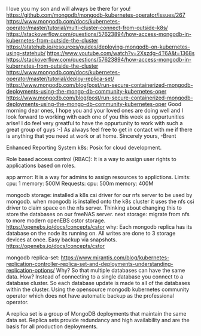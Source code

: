 I love you my son and will always be there for you!
https://github.com/mongodb/mongodb-kubernetes-operator/issues/267
https://www.mongodb.com/docs/kubernetes-operator/master/tutorial/multi-cluster-connect-from-outside-k8s/
https://stackoverflow.com/questions/57623894/how-access-mongodb-in-kubernetes-from-outside-the-cluster
https://statehub.io/resources/guides/deploying-mongodb-on-kubernetes-using-statehub/
https://www.youtube.com/watch?v=2Xszdg-4T6A&t=1368s
https://stackoverflow.com/questions/57623894/how-access-mongodb-in-kubernetes-from-outside-the-cluster
https://www.mongodb.com/docs/kubernetes-operator/master/tutorial/deploy-replica-set/
https://www.mongodb.com/blog/post/run-secure-containerized-mongodb-deployments-using-the-mongo-db-community-kubernetes-oper
https://www.mongodb.com/blog/post/run-secure-containerized-mongodb-deployments-using-the-mongo-db-community-kubernetes-oper
Good morning dear ones,
I hope you and your loved ones are doing well and I look forward to working with each one of you this week as oppurtunities arise! I do feel very greatful to have the oppurtunity to work with such a great group of guys :-)
As always feel free to get in contact with me if there is anything that you need at work or at home.
Sincerely yours,
-Brent

Enhanced Reporting System
k8s:
Posix for cloud development.

Role based access control (RBAC):
It is a way to assign user rights to applications based on roles.

app armor:
It is a way for admins to assign resources to applictions.
    Limits:
      cpu:     1
      memory:  500M
    Requests:
      cpu:     500m
      memory:  400M

mongodb storage:
installed a k8s csi driver for our nfs server to be used by mongodb.
when mongodb is installed onto the k8s cluster it uses the nfs csi driver to claim space on the nfs server. Thinking about changing this to store the databases on our freeNAS server.
next storage: migrate from nfs to more modern openEBS cstor storage. 
https://openebs.io/docs/concepts/cstor 
why: Each mongodb replica has its database on the node its running on. All writes are done to 3 storage devices at once. Easy backup via snapshots.  
https://openebs.io/docs/concepts/cstor  

mongodb replica-set:
https://www.mirantis.com/blog/kubernetes-replication-controller-replica-set-and-deployments-understanding-replication-options/
Why? So that multiple databases can have the same data.
How? Instead of connecting to a single database you connect to a database cluster. So each database update is made to all of the databases within the cluster.
Using the opensource mongodb kubernetes community operator which does not have automatic backup as the professional operator.


A replica set is a group of MongoDB deployments that maintain the same data set. Replica sets provide redundancy and high availability and are the basis for all production deployments.
